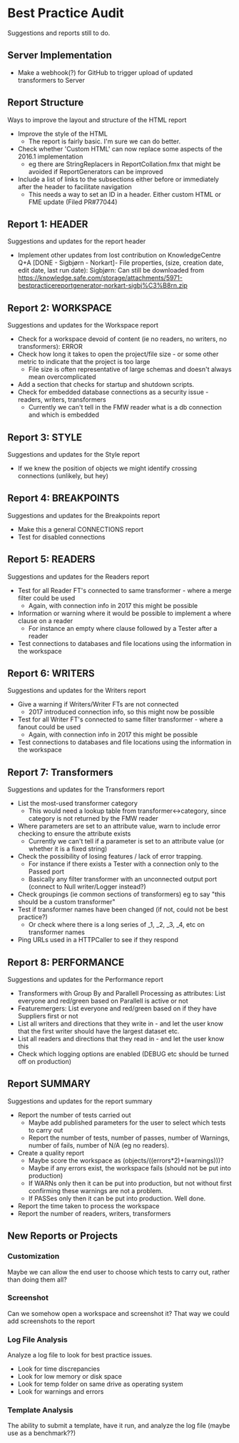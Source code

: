 # Best Practice Audit #

Suggestions and reports still to do.

## Server Implementation ##

- Make a webhook(?) for GitHub to trigger upload of updated transformers to Server 


## Report Structure ##

Ways to improve the layout and structure of the HTML report

- Improve the style of the HTML
	- The report is fairly basic. I'm sure we can do better.
- Check whether 'Custom HTML' can now replace some aspects of the 2016.1 implementation
	- eg there are StringReplacers in ReportCollation.fmx that might be avoided if ReportGenerators can be improved
- Include a list of links to the subsections either before or immediately after the header to facilitate navigation
	- This needs a way to set an ID in a header. Either custom HTML or FME update (Filed PR#77044)


## Report 1: HEADER ##

Suggestions and updates for the report header

- Implement other updates from lost contribution on KnowledgeCentre Q+A
	[DONE - Sigbjørn - Norkart]- File properties, (size, creation date, edit date, last run date): Sigbjørn: Can still be downloaded from https://knowledge.safe.com/storage/attachments/5971-bestpracticereportgenerator-norkart-sigbj%C3%B8rn.zip 

## Report 2: WORKSPACE ##

Suggestions and updates for the Workspace report

- Check for a workspace devoid of content (ie no readers, no writers, no transformers): ERROR
- Check how long it takes to open the project/file size - or some other metric to indicate that the project is too large
	- File size is often representative of large schemas and doesn't always mean overcomplicated
- Add a section that checks for startup and shutdown scripts.
- Check for embedded database connections as a security issue - readers, writers, transformers
	- Currently we can't tell in the FMW reader what is a db connection and which is embedded


## Report 3: STYLE ##

Suggestions and updates for the Style report

- If we knew the position of objects we might identify crossing connections (unlikely, but hey)

## Report 4: BREAKPOINTS ##

Suggestions and updates for the Breakpoints report

- Make this a general CONNECTIONS report
- Test for disabled connections

## Report 5: READERS ##

Suggestions and updates for the Readers report

- Test for all Reader FT's connected to same transformer - where a merge filter could be used
	- Again, with connection info in 2017 this might be possible
- Information or warning where it would be possible to implement a where clause on a reader 
	- For instance an empty where clause followed by a Tester after a reader
- Test connections to databases and file locations using the information in the workspace

## Report 6: WRITERS ##

Suggestions and updates for the Writers report

- Give a warning if Writers/Writer FTs are not connected
	- 2017 introduced connection info, so this might now be possible
- Test for all Writer FT's connected to same filter transformer - where a fanout could be used
	- Again, with connection info in 2017 this might be possible
- Test connections to databases and file locations using the information in the workspace

## Report 7: Transformers ##

Suggestions and updates for the Transformers report

- List the most-used transformer category
	- This would need a lookup table from transformer<->category, since category is not returned by the FMW reader
- 	Where parameters are set to an attribute value, warn to include error checking to ensure the attribute exists
	- Currently we can't tell if a parameter is set to an attribute value (or whether it is a fixed string)
- Check the possibility of losing features / lack of error trapping.
	- For instance if there exists a Tester with a connection only to the Passed port
	- Basically any filter transformer with an unconnected output port (connect to Null writer/Logger instead?)
- Check groupings (ie common sections of transformers) eg to say "this should be a custom transformer"
- Test if transformer names have been changed (if not, could not be best practice?) 
	- Or check where there is a long series of _1, _2, _3, _4, etc on transformer names
- Ping URLs used in a HTTPCaller to see if they respond


## Report 8: PERFORMANCE ##

Suggestions and updates for the Performance report

- Transformers with Group By and Parallell Processing as attributes: List everyone and red/green based on Parallell is active or not
- Featuremergers: List everyone and red/green based on if they have Suppliers first or not
- List all writers and directions that they write in - and let the user know that the first writer should have the largest dataset etc.
- List all readers and directions that they read in - and let the user know this
- Check which logging options are enabled (DEBUG etc should be turned off on production)

## Report SUMMARY ##

Suggestions and updates for the report summary

- Report the number of tests carried out
	- Maybe add published parameters for the user to select which tests to carry out
	- Report the number of tests, number of passes, number of Warnings, number of fails, number of N/A (eg no readers).
- Create a quality report
	- Maybe score the workspace as (objects/((errors*2)+(warnings)))?
	- Maybe if any errors exist, the workspace fails (should not be put into production)
	- If WARNs only then it can be put into production, but not without first confirming these warnings are not a problem.
	- If PASSes only then it can be put into production. Well done.
- Report the time taken to process the workspace
- Report the number of readers, writers, transformers


## New Reports or Projects ##

### Customization ###

Maybe we can allow the end user to choose which tests to carry out, rather than doing them all?

### Screenshot ###

Can we somehow open a workspace and screenshot it? That way we could add screenshots to the report

### Log File Analysis ###

Analyze a log file to look for best practice issues.

- Look for time discrepancies
- Look for low memory or disk space
- Look for temp folder on same drive as operating system
- Look for warnings and errors

### Template Analysis ###

The ability to submit a template, have it run, and analyze the log file (maybe use as a benchmark??)
